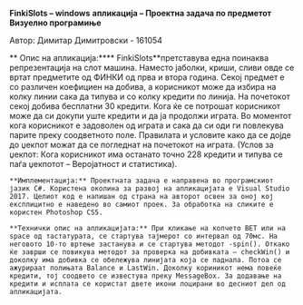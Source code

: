 ﻿**FinkiSlots – windows**  **апликација – Проектна задача по предметот Визуелно програмиње**

Автор: Димитар Димитровски - 161054

**   Опис на апликација:**** FinkiSlots**претставува една поинаква репрезентација на слот машина. Наместо јаболки, криши, сливи овде се вртат предметите од ФИНКИ од прва и втора година. Секој предмет е со различен коефициен на добива, а корисникот може да избира на колку линии сака да типува и со колку кредити по линија. На почетокот секој добива бесплатни 30 кредити. Кога ќе се потрошат корисникот може да си докупи уште кредити и да ја продолжи играта. Во моментот кога корисникот е задоволен од играта и сака да си оди ги повлекува парите преку соодветното поле. Правилата и условите како да се дојде до џекпот можат да се погледнат на почетокот на играта. (Услов за џекпот: Кога корисникот има останато точно 228 кредити и типува се паѓа џекпотот – Веројатност и статистика).

    **Имплементација:** Проектната задача е направена во програмскиот јазик C#. Користена околина за развој на апликацијата е Visual Studio 2017. Целиот код е напишан од страна на авторот освен за оној кој експлицитно е наведено во самиот проек. За обработка на сликите е користен Photoshop CS5.

    **Технички опис на апликацијата:** При кликање на копчето BET или на space од тастатурата, се стартува тајмерот со интервал од 70мс. На неговото 10-то вртење застанува и се стартува методот -spin(). Откако ќе заврши се повикува методот за проверка на добивката – checkWin() и доколку има добивка се обележува линијата која се паднала. Потоа се ажурираат полињата Balance и LastWin. Доколку кориникот нема повеќе кредити, тој соодвето се известува преку MessageBox. За додавање на кредити и исплата се користат двете икони лоцирани во десниот дел од апликацијата.